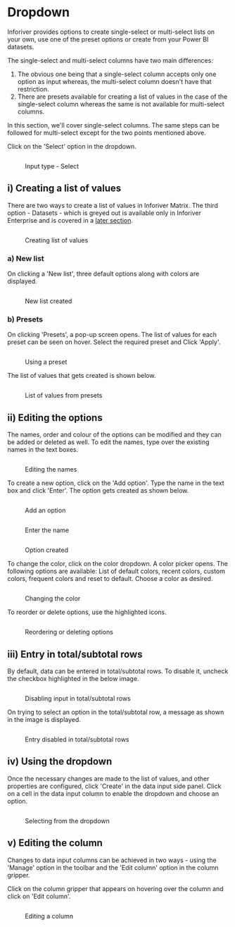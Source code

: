 # Dropdown

Inforiver provides options to create single-select or multi-select lists on your own, use one of the preset options or create from your Power BI datasets.&#x20;

The single-select and multi-select columns have two main differences:

1. The obvious one being that a single-select column accepts only one option as input whereas, the multi-select column doesn't have that restriction.
2. &#x20;There are presets available for creating a list of values in the case of the single-select column whereas the same is not available for multi-select columns.

In this section, we'll cover single-select columns. The same steps can be followed for multi-select except for the two points mentioned above.

Click on the 'Select' option in the dropdown.

<figure><img src="../../../.gitbook/assets/4.4.2.1 Select.png" alt=""><figcaption><p>Input type - Select</p></figcaption></figure>

## i) Creating a list of values

There are two ways to create a list of values in Inforiver Matrix. The third option - Datasets - which is greyed out is available only in Inforiver Enterprise and is covered in a [later section](enterprise-features.md).

<figure><img src="../../../.gitbook/assets/4.4.2.2 Select.png" alt=""><figcaption><p>Creating list of values</p></figcaption></figure>

### a) New list

On clicking a 'New list', three default options along with colors are displayed.

<figure><img src="../../../.gitbook/assets/4.4.2.1 New list.png" alt=""><figcaption><p>New list created</p></figcaption></figure>

### b) Presets&#x20;

On clicking 'Presets', a pop-up screen opens. The list of values for each preset can be seen on hover. Select the required preset and Click 'Apply'.

<figure><img src="../../../.gitbook/assets/4.4.2.3(2) Select.png" alt=""><figcaption><p>Using a preset</p></figcaption></figure>

The list of values that gets created is shown below.

<figure><img src="../../../.gitbook/assets/4.4.2.4 Select.png" alt=""><figcaption><p>List of values from presets</p></figcaption></figure>

## ii) Editing the options

The names, order and colour of the options can be modified and they can be added or deleted as well. To edit the names, type over the existing names in the text boxes.

<figure><img src="../../../.gitbook/assets/4.4.2.2 Edit options.png" alt=""><figcaption><p>Editing the names</p></figcaption></figure>

To create a new option, click on the 'Add option'. Type the name in the text box and click 'Enter'. The option gets created as shown below.

<div>

<figure><img src="../../../.gitbook/assets/4.4.2.3 Edit options.png" alt=""><figcaption><p>Add an option</p></figcaption></figure>

 

<figure><img src="../../../.gitbook/assets/4.4.2.4 Edit options.png" alt=""><figcaption><p>Enter the name</p></figcaption></figure>

 

<figure><img src="../../../.gitbook/assets/4.4.2.5 Edit options.png" alt=""><figcaption><p>Option created</p></figcaption></figure>

</div>

To change the color, click on the color dropdown. A color picker opens. The following options are available: List of default colors, recent colors, custom colors, frequent colors and reset to default. Choose a color as desired.

<figure><img src="../../../.gitbook/assets/4.4.2.6 Edit options.png" alt=""><figcaption><p>Changing the color</p></figcaption></figure>

To reorder or delete options, use the highlighted icons.

<figure><img src="../../../.gitbook/assets/4.4.2.7 Edit options.png" alt=""><figcaption><p>Reordering or deleting options</p></figcaption></figure>

## iii) Entry in total/subtotal rows

By default, data can be entered in total/subtotal rows. To disable it, uncheck the checkbox highlighted in the below image.

<figure><img src="../../../.gitbook/assets/4.4.2.8 Edit options.png" alt=""><figcaption><p>Disabling input in total/subtotal rows</p></figcaption></figure>

On trying to select an option in the total/subtotal row, a message as shown in the image is displayed.

<figure><img src="../../../.gitbook/assets/4.4.2.8 Select.png" alt=""><figcaption><p>Entry disabled in total/subtotal rows</p></figcaption></figure>

## iv) Using the dropdown

Once the necessary changes are made to the list of values, and other properties are configured, click 'Create' in the data input side panel. Click on a cell in the data input column to enable the dropdown and choose an option.

<figure><img src="../../../.gitbook/assets/4.4.2.5 Select.png" alt=""><figcaption><p>Selecting from the dropdown</p></figcaption></figure>

## v) Editing the column

Changes to data input columns can be achieved in two ways - using the 'Manage' option in the toolbar and the 'Edit column' option in the column gripper.

Click on the column gripper that appears on hovering over the column and click on 'Edit column'.

<figure><img src="../../../.gitbook/assets/4.4.2.9 Edit options.png" alt=""><figcaption><p>Editing a column</p></figcaption></figure>









